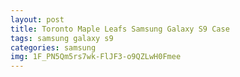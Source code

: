 ```yaml
---
layout: post
title: Toronto Maple Leafs Samsung Galaxy S9 Case
tags: samsung galaxy s9
categories: samsung
img: 1F_PN5Qm5rs7wk-FlJF3-o9QZLwH0Fmee
---
```

